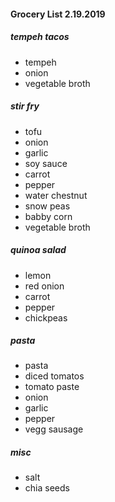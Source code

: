 #### Grocery List 2.19.2019

##### tempeh tacos

- tempeh
- onion
- vegetable broth

##### stir fry

- tofu
- onion
- garlic
- soy sauce
- carrot
- pepper
- water chestnut
- snow peas
- babby corn
- vegetable broth

##### quinoa salad

- lemon
- red onion
- carrot
- pepper
- chickpeas

##### pasta

- pasta
- diced tomatos
- tomato paste
- onion
- garlic
- pepper
- vegg sausage

##### misc

- salt
- chia seeds
